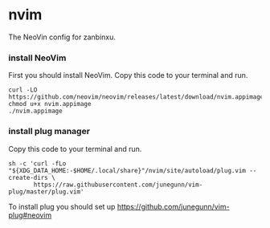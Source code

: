 # nvim
The NeoVin config for zanbinxu.

### install NeoVim
First you should install NeoVim.
Copy this code to your terminal and run.

```
curl -LO https://github.com/neovim/neovim/releases/latest/download/nvim.appimage
chmod u+x nvim.appimage
./nvim.appimage
```

### install plug manager
Copy this code to your terminal and run.
```
sh -c 'curl -fLo "${XDG_DATA_HOME:-$HOME/.local/share}"/nvim/site/autoload/plug.vim --create-dirs \
       https://raw.githubusercontent.com/junegunn/vim-plug/master/plug.vim'
```
To install plug you should set up 
https://github.com/junegunn/vim-plug#neovim

